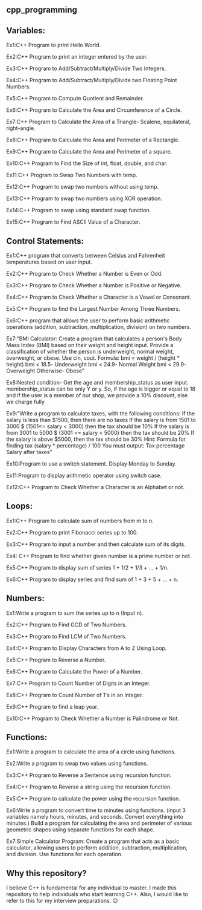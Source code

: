 ## cpp_programming

## Variables:

Ex1:C++ Program to print Hello World.

Ex2:C++ Program to print an integer entered by the user.

Ex3:C++ Program to Add/Subtract/Multiply/Divide Two Integers.

Ex4:C++ Program to Add/Subtract/Multiply/Divide two Floating Point Numbers.

Ex5:C++ Program to Compute Quotient and Remainder.

Ex6:C++ Program to Calculate the Area and Circumference of a Circle.

Ex7:C++ Program to Calculate the Area of a Triangle- Scalene, equilateral, right-angle.

Ex8:C++ Program to Calculate the Area and Perimeter of a Rectangle.

Ex9:C++ Program to Calculate the Area and Perimeter of a square.

Ex10:C++ Program to Find the Size of int, float, double, and char.

Ex11:C++ Program to Swap Two Numbers with temp.

Ex12:C++ Program to swap two numbers without using temp.

Ex13:C++ Program to swap two numbers using XOR operation. 

Ex14:C++ Program to swap using standard swap function.

Ex15:C++ Program to Find ASCII Value of a Character.

## Control Statements:

Ex1:C++ program that converts between Celsius and Fahrenheit temperatures based on user input. 

Ex2:C++ Program to Check Whether a Number is Even or Odd.

Ex3:C++ Program to Check Whether a Number is Positive or Negative.

Ex4:C++ Program to Check Whether a Character is a Vowel or Consonant.

Ex5:C++ Program to find the Largest Number Among Three Numbers.

Ex6:C++ program that allows the user to perform basic arithmetic operations (addition, subtraction, multiplication, division) on two numbers.

Ex7:"BMI Calculator: Create a program that calculates a person's Body Mass Index (BMI) based on their weight and height input. Provide a classification of whether the person is underweight, normal weight, overweight, or obese. Use cin, cout. Formula: bmi = weight / (height * height)
bmi < 18.5- Underweight
bmi < 24.9- Normal Weight
bmi < 29.9- Overweight
Otherwise- Obese"

Ex8:Nested condition- Get the age and membership_status as user input. membership_status can be only Y or y. So, if the age is bigger or equal to 18 and if the user is a member of our shop, we provide a 10% discount, else we charge fully


Ex9:"Write a program to calculate taxes, with the following conditions:
If the salary is less than $1500, then there are no taxes
If the salary is from 1501 to 3000 $ (1501<= salary < 3000) then the tax should be 10%
If the salary is from 3001 to 5000 $ (3001 <= salary < 5000) then the tax should be 20%
If the salary is above $5000, then the tax should be 30%
Hint: Formula for finding tax (salary * percentage) / 100
You must output:
Tax percentage
Salary after taxes"

Ex10:Program to use a switch statement. Display Monday to Sunday.

Ex11:Program to display arithmetic operator using switch case.

Ex12:C++ Program to Check Whether a Character is an Alphabet or not.

## Loops:

Ex1:C++ Program to calculate sum of numbers from m to n.

Ex2:C++ Program to print Fibonacci series up to 100.

Ex3:C++ Program to input a number and then calculate sum of its digits.

Ex4: C++ Program to find whether given number is a prime number or not.

Ex5:C++ Program to display sum of series 1 + 1/2 + 1/3 + ... + 1/n.

Ex6:C++ Program to display series and find sum of 1 + 3 + 5 + ... + n.

## Numbers:

Ex1:Write a program to sum the series up to n (Input n).

Ex2:C++ Program to Find GCD of Two Numbers.

Ex3:C++ Program to Find LCM of Two Numbers.

Ex4:C++ Program to Display Characters from A to Z Using Loop.

Ex5:C++ Program to Reverse a Number.

Ex6:C++ Program to Calculate the Power of a Number.

Ex7:C++ Program to Count Number of Digits in an Integer.

Ex8:C++ Program to Count Number of 1's in an integer.

Ex9:C++ Program to find a leap year.

Ex10:C++ Program to Check Whether a Number is Palindrome or Not.

## Functions:

Ex1:Write a program to calculate the area of a circle using functions.

Ex2:Write a program to swap two values using functions.

Ex3:C++ Program to Reverse a Sentence using recursion function.  

Ex4:C++ Program to Reverse a string using the recursion function.

Ex5:C++ Program to calculate the power using the recursion function.

Ex6:Write a program to convert time to minutes using functions. (input 3 variables namely hours, minutes, and seconds. Convert everything into minutes.)
Build a program for calculating the area and perimeter of various geometric shapes  using separate functions for each shape.

Ex7:Simple Calculator Program: Create a program that acts as a basic calculator, allowing users to perform addition, subtraction, multiplication, and division. Use functions for each operation.

## Why this repository?
I believe C++ is fundamental for any individual to master. I made this repository to help individuals who start learning C++. Also, I would like to refer to this for my interview preparations. 😉
